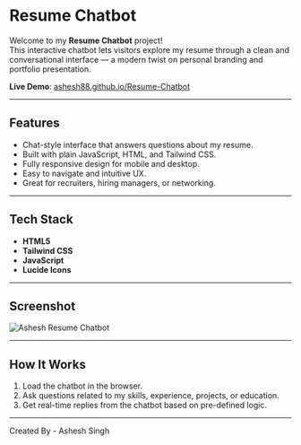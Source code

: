 #  Resume Chatbot

Welcome to my **Resume Chatbot** project!  
This interactive chatbot lets visitors explore my resume through a clean and conversational interface — a modern twist on personal branding and portfolio presentation.

 **Live Demo**: [ashesh88.github.io/Resume-Chatbot](https://ashesh88.github.io/Resume-Chatbot/)

---

##  Features

-  Chat-style interface that answers questions about my resume.
-  Built with plain JavaScript, HTML, and Tailwind CSS.
-  Fully responsive design for mobile and desktop.
-  Easy to navigate and intuitive UX.
-  Great for recruiters, hiring managers, or networking.

---

##   Tech Stack

- **HTML5**
- **Tailwind CSS**
- **JavaScript**
- **Lucide Icons**

---

##  Screenshot

![Ashesh Resume Chatbot](image/Resume_chatbot.png)

---

##  How It Works

1. Load the chatbot in the browser.
2. Ask questions related to my skills, experience, projects, or education.
3. Get real-time replies from the chatbot based on pre-defined logic.

---

Created By - Ashesh Singh
